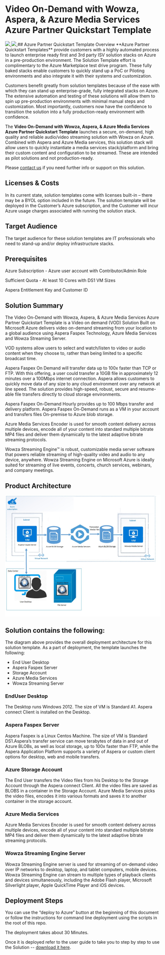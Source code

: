 # Video On-Demand with Wowza, Aspera, & Azure Media Services Azure Partner Quickstart Template
<a href="https://portal.azure.com/#create/Microsoft.Template/uri/https%3A%2F%2Fraw.githubusercontent.com%2Fsysgain%2Fazurequickstarts%2Fmaster%2FVOD-Aspera-Wowza-AzureMediaServices%2Fazuredeploy.json" target="_blank">
<img src="http://azuredeploy.net/deploybutton.png"/>
</a>
<a href="http://armviz.io/#/?load=https%3A%2F%2Fraw.githubusercontent.com%2Fsysgain%2Fazurequickstarts%2Fmaster%2FVOD-Aspera-Wowza-AzureMediaServices%2Fazuredeploy.json" target="_blank">
<img src="http://armviz.io/visualizebutton.png"/>
</a>
## Azure Partner Quickstart Template Overview
**Azure Partner Quickstart Templates** provide customers with a highly automated process to launch enterprise ready first and 3rd party ISV solution stacks on Azure in a pre-production environment. The Solution Template effort is complimentary to the Azure Marketplace test drive program. These fully baked stacks enable customers to quickly stand up a PoC or Piloting environments and also integrate it with their systems and customization.

Customers benefit greatly from solution templates because of the ease with which they can stand up enterprise-grade, fully integrated stacks on Azure. The extensive automation and testing of these solutions will allow them to spin up pre-production environments with minimal manual steps and customization. Most importantly, customers now have the confidence to transition the solution into a fully production-ready environment with confidence.

The **Video On-Demand with Wowza, Aspera, & Azure Media Services Azure Partner Quickstart Template** launches a secure, on-demand, high quality and reliable audio/video streaming solution with Wowza on Azure. Combined with Aspera and Azure Media services, this solution stack will allow users to quickly instantiate a media services stack/platform and bring their custom content and configuration to be streamed. These are intended as pilot solutions and not production-ready.

Please [contact us](azuremarketplace@sysgain.com) if you need further info or support on this solution.

## Licenses & Costs
In its current state, solution templates come with licenses built-in – there may be a BYOL option included in the future. The solution template will be deployed in the Customer’s Azure subscription, and the Customer will incur Azure usage charges associated with running the solution stack.

## Target Audience
The target audience for these solution templates are IT professionals who need to stand-up and/or deploy infrastructure stacks.

## Prerequisites
Azure Subscription - Azure user account with Contributor/Admin Role

Sufficient Quota - At least 10 Cores with DS1 VM Sizes

Aspera Entitlement Key and Customer ID

## Solution Summary
The Video On-Demand with Wowza, Aspera, & Azure Media Services Azure Partner Quickstart Template is a Video on demand (VOD) Solution Built on Microsoft Azure delivers video on-demand streaming from your location to a global audience using Aspera Faspex Technology, Azure Media Services and Wowza Streaming Server. 

VOD systems allow users to select and watch/listen to video or audio content when they choose to, rather than being limited to a specific broadcast time. 

Aspera Faspex On Demand will transfer data up to 100x faster than TCP or FTP. With this offering, a user could transfer a 10GB file in approximately 12 minutes over a 100Mbps internet connection.  Aspera allows customers to quickly move data of any size to any cloud environment over any network at line speed. The solution provides high-speed, robust, secure and resume-able file transfers directly to cloud storage environments.

Aspera Faspex On-Demand Hourly provides up to 100 Mbps transfer and delivery platform. Aspera Faspex On-Demand runs as a VM in your account and transfers files On-premise to Azure blob storage.

Azure Media Services Encoder is used for smooth content delivery across multiple devices, encode all of your content into standard multiple bitrate MP4 files and deliver them dynamically to the latest adaptive bitrate streaming protocols.

Wowza Streaming Engine™ is robust, customizable media server software that powers reliable streaming of high-quality video and audio to any device, anywhere. Wowza Streaming Engine on Microsoft Azure is ideally suited for streaming of live events, concerts, church services, webinars, and company meetings. 

## Product Architecture
![Product Architecture](https://github.com/sysgain/P2Pimages/blob/P2Pimages/wowza%20p2p%20Architecture.jpg?raw=true)

## Solution contains the following:
The diagram above provides the overall deployment architecture for this solution template.
As a part of deployment, the template launches the following:

- End User Desktop
- Aspera Faspex Server
- Storage Account
- Azure Media Services
- Wowza Streaming Server

### EndUser Desktop
The Desktop runs Windows 2012. The size of VM is Standard A1. Aspera connect Client is installed on the Desktop.

### Aspera Faspex Server
Aspera Faspex is a Linux Centos Machine. The size of VM is Standard DS1.Aspera’s transfer service can move terabytes of data in and out of Azure BLOBs, as well as local storage, up to 100x faster than FTP, while the Aspera Application Platform supports a variety of Aspera or custom client options for desktop, web and mobile transfers.

### Azure Storage Account
The End User transfers the Video files from his Desktop to the Storage Account through the Aspera connect Client. All the video files are saved as BLOBS in a container in the Storage Account. Azure Media Services picks the video files, encodes it into various formats and saves it to another container in the storage account.

### Azure Media Services
Azure Media Services Encoder is used for smooth content delivery across multiple devices, encode all of your content into standard multiple bitrate MP4 files and deliver them dynamically to the latest adaptive bitrate streaming protocols.

### Wowza Streaming Engine Server
Wowza Streaming Engine server is used for streaming of on-demand video over IP networks to desktop, laptop, and tablet computers, mobile devices. Wowza Streaming Engine can stream to multiple types of playback clients and devices simultaneously, including the Adobe Flash player, Microsoft Silverlight player, Apple QuickTime Player and iOS devices.

## Deployment Steps
You can use the “deploy to Azure” button at the beginning of this document or follow the instructions for command line deployment using the scripts in the root of this repo.

The deployment takes about 30 Minutes.

Once it is deployed refer to the user guide to take you to step by step to use the Solution -- [download it here](https://github.com/sysgain/Ignite2016-HandsOnLabs/blob/master/HOL%20Video%20on%20Demand%20Services%20with%20Aspera%20Wowza%20Streaming%20Engine%20and%20Azure%20Media%20Services.pdf).
